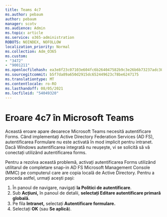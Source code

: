 ```yaml
---
title: Teams 4c7
ms.author: pebaum
author: pebaum
manager: scotv
ms.audience: Admin
ms.topic: article
ms.service: o365-administration
ROBOTS: NOINDEX, NOFOLLOW
localization_priority: Normal
ms.collection: Adm_O365
ms.custom:
- "3472"
- "9001211"
ms.openlocfilehash: ea3e8f23c07103e604fc6b264047582b9c3e26b6b73237adc30eba574e06cfd3
ms.sourcegitcommit: b5f7da89a650d2915dc652449623c78be6247175
ms.translationtype: MT
ms.contentlocale: ro-RO
ms.lasthandoff: 08/05/2021
ms.locfileid: "54049320"
---
```

# <a name="4c7-error-in-microsoft-teams"></a>Eroare 4c7 în Microsoft Teams

Această eroare apare deoarece Microsoft Teams necesită autentificare Forms. Când implementați Active Directory Federation Services (AD FS), autentificarea Formulare nu este activată în mod implicit pentru intranet. Dacă Windows autentificarea integrată nu reușește, vi se solicită să vă conectați utilizând autentificarea forms.

Pentru a rezolva această problemă, activați autentificarea Forms utilizând utilitarul de completare snap-in AD FS Microsoft Management Console (MMC) pe computerul care are copia locală de Active Directory. Pentru a proceda astfel, urmați acești pași: 

1. În panoul de navigare, navigați **la Politici de autentificare**.
2. Sub **Acțiuni,** în panoul de detalii, **selectați Editare autentificare primară globală.**
3. Pe fila **Intranet,** selectați **Autentificare formulare.**
4. Selectați **OK** (sau **Se aplică**).